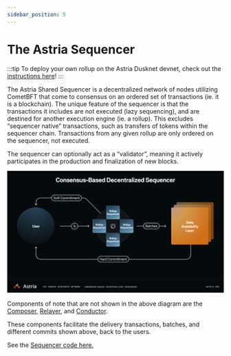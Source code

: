 ```yaml
---
sidebar_position: 5
---
```


# The Astria Sequencer

:::tip
To deploy your own rollup on the Astria Dusknet devnet, check out the
[instructions here](/docs/running-a-rollup-on-astria-dusknet/overview/)!
:::

The Astria Shared Sequencer is a decentralized network of nodes utilizing CometBFT that come to consensus on an ordered set of transactions (ie. it is a blockchain). The unique feature of the sequencer is that the transactions it includes are not executed (lazy sequencing), and are destined for another execution engine (ie. a rollup). This excludes “sequencer native” transactions, such as transfers of tokens within the sequencer chain. Transactions from any given rollup are only ordered on the sequencer, not executed.

The sequencer can optionally act as a “validator”, meaning it actively
participates in the production and finalization of new blocks.

![Astria Shared Sequencer](../assets/shared-sequencer-overview.png)

Components of note that are not shown in the above diagram are the [Composer](/docs/overview-of-astria/architecture/3-composer.md),
[Relayer](/docs/overview-of-astria/architecture/5-relayer.md), and [Conductor](/docs/overview-of-astria/architecture/7-conductor.md). 

These components facilitate the delivery transactions,
batches, and different commits shown above, back to the users.

See the [Sequencer code here.](https://github.com/astriaorg/astria/tree/main/crates/astria-sequencer)
